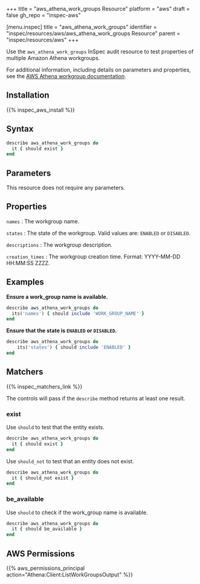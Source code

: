 +++
title = "aws_athena_work_groups Resource"
platform = "aws"
draft = false
gh_repo = "inspec-aws"

[menu.inspec]
title = "aws_athena_work_groups"
identifier = "inspec/resources/aws/aws_athena_work_groups Resource"
parent = "inspec/resources/aws"
+++

Use the `aws_athena_work_groups` InSpec audit resource to test properties of multiple Amazon Athena workgroups.

For additional information, including details on parameters and properties, see the [AWS Athena workgroup documentation](https://docs.aws.amazon.com/AWSCloudFormation/latest/UserGuide/aws-resource-athena-workgroup.html).

## Installation

{{% inspec_aws_install %}}

## Syntax

```ruby
describe aws_athena_work_groups do
  it { should exist }
end
```

## Parameters

This resource does not require any parameters.

## Properties

`names`
: The workgroup name.

`states`
: The state of the workgroup. Valid values are: `ENABLED` or `DISABLED`.

`descriptions`
: The workgroup description.

`creation_times`
: The workgroup creation time. Format: YYYY-MM-DD HH:MM:SS ZZZZ.

## Examples

**Ensure a work_group name is available.**

```ruby
describe aws_athena_work_groups do
  its('names') { should include 'WORK_GROUP_NAME' }
end
```

**Ensure that the state is `ENABLED` or `DISABLED`.**

```ruby
describe aws_athena_work_groups do
    its('states') { should include 'ENABLED' }
end
```

## Matchers

{{% inspec_matchers_link %}}

The controls will pass if the `describe` method returns at least one result.

### exist

Use `should` to test that the entity exists.

```ruby
describe aws_athena_work_groups do
  it { should exist }
end
```

Use `should_not` to test that an entity does not exist.

```ruby
describe aws_athena_work_groups do
  it { should_not exist }
end
```

### be_available

Use `should` to check if the work_group name is available.

```ruby
describe aws_athena_work_groups do
  it { should be_available }
end
```

## AWS Permissions

{{% aws_permissions_principal action="Athena:Client:ListWorkGroupsOutput" %}}
